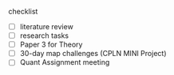 checklist
- [ ] literature review
- [ ] research tasks
- [ ] Paper 3 for Theory
- [ ] 30-day map challenges (CPLN MINI Project)
- [ ] Quant Assignment meeting 
